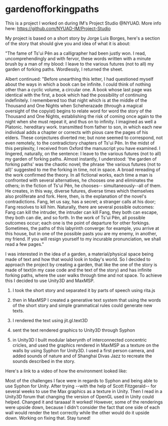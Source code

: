 # gardenofforkingpaths
This is a project I worked on during IM's Project Studio @NYUAD. More info here: https://github.com/NYUAD-IM/Project-Studio

My project is based on a short story by Jorge Luis Borges, here's a section of the story that should give you and idea of what it is about:

"The fame of Ts'ui Pên as a calligrapher had been justly won. I read, uncomprehendingly and with fervor, these words written with a minute brush by a man of my blood: I leave to the various futures (not to all) my garden of forking paths. Wordlessly, I returned the sheet. 

Albert continued: "Before unearthing this letter, I had questioned myself about the ways in which a book can be infinite. I could think of nothing other than a cyclic volume, a circular one. A book whose last page was identical with the first, a book which had the possibility of continuing indefinitely. I remembered too that night which is at the middle of the Thousand and One Nights when Scheherazade (through a magical oversight of the copyist) begins to relate word for word the story of the Thousand and One Nights, establishing the risk of coming once again to the night when she must repeat it, and thus on to infinity. I imagined as well a Platonic. hereditary work. transmitted from father to son, in which each new individual adds a chapter or corrects with pious care the pages of his elders. These conjectures diverted me; but none seemed to correspond, not even remotely, to the contradictory chapters of Ts'ui Pên. In the midst of this perplexity, I received from Oxford the manuscript you have examined. I lingered, naturally, on the sentence: I leave to the various futures (not to all) my garden of forking paths. Almost instantly, I understood: 'the garden of forking paths' was the chaotic novel; the phrase 'the various futures (not to all)' suggested to me the forking in time, not in space. A broad rereading of the work confirmed the theory. In all fictional works, each time a man is confronted with several alternatives, he chooses one and eliminates the others; in the fiction of Ts'ui Pên, he chooses-- simultaneously--all of them. He creates, in this way, diverse futures, diverse times which themselves also proliferate and fork. Here, then, is the explanation of the novel's contradictions. Fang, let us say, has a secret; a stranger calls at his door; Fang resolves to kill him. Naturally, there are several possible outcomes: Fang can kill the intruder, the intruder can kill Fang, they both can escape, they both can die, and so forth. In the work of Ts'ui Pên, all possible outcomes occur; each one is the point of departure for other forkings. Sometimes, the paths of this labyrinth converge: for example, you arrive at this house, but in one of the possible pasts you are my enemy, in another, my friend. If you will resign yourself to my incurable pronunciation, we shall read a few pages." 

I was interested in the idea of a garden, a material/physical space being made of text and how that would look in today's world. So I decided to approach the project by creating a garden, that like the one of the story is made of text(in my case code and the text of the story) and has infinite forking paths, where the user walks through time and not space. To achieve this I decided to use Unity3D and MaxMSP.

  1) I took the short story and separated it by parts of speech using rita.js 
  
  2) then in MaxMSP I created a generative text system that using the words of the short story and simple grammatical rules could generate new texts.
  
  3) I rendered the text using jit.gl.text3D
  
  4) sent the text rendered graphics to Unity3D through Syphon
  
  5) in Unity3D I built modular laberynth of interconnected concentric cricles, and used the graphics rendered in MaxMSP as a texture on the walls by using Syphon for Unity3D. I used a first person camera, and added sounds of nature and of Shanghai Divas Jazz to recreate the sounds described in the story. 
  
  Here's a link to a video of how the environment looked like: 
  
Most of the challenges I face were in regards to Syphon and being able to use Syphon for Unity. After trying --with the help of Scott Fitzgerald-- for several weeks to use the Max graphics as a texture in Unity. Then I read in a Unity3D forum that changing the version of OpenGL used in Unity could helped. Changed it and taraaaa! It worked! However, some of the renderings were upside down, because I didn't consider the fact that one side of each wall would render the text correctly while the other would do it upside down. Working on fixing that. Stay tuned! 

